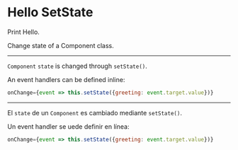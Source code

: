 # Hello SetState

Print Hello.

Change state of a Component class.

---

`Component` `state` is changed through `setState()`.

An event handlers can be defined inline:

```javascript
onChange={event => this.setState({greeting: event.target.value})}
```

---

El `state` de un `Component` es cambiado mediante `setState()`.

Un event handler se uede definir en línea:

```javascript
onChange={event => this.setState({greeting: event.target.value})}
```
